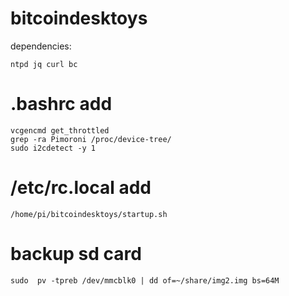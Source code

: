 # bitcoindesktoys
dependencies:
```
ntpd jq curl bc
```

# .bashrc add
```
vcgencmd get_throttled
grep -ra Pimoroni /proc/device-tree/
sudo i2cdetect -y 1
```

# /etc/rc.local add
```
/home/pi/bitcoindesktoys/startup.sh
```

# backup sd card
```
sudo  pv -tpreb /dev/mmcblk0 | dd of=~/share/img2.img bs=64M
```
